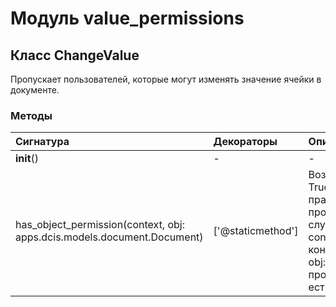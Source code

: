 # Модуль value_permissions



## Класс ChangeValue

Пропускает пользователей, которые могут изменять значение ячейки в документе.

### Методы

| Сигнатура                                                               | Декораторы        | Описание                                                                                                                                |
| :---------------------------------------------------------------------- | :---------------- | :-------------------------------------------------------------------------------------------------------------------------------------- |
| __init__()                                                              | -                 | -                                                                                                                                       |
| has_object_permission(context, obj: apps.dcis.models.document.Document) | ['@staticmethod'] | Возвращает True если есть права, False в противном случае.:param context: контекст:param obj: объект для проверки:return: есть ли права |